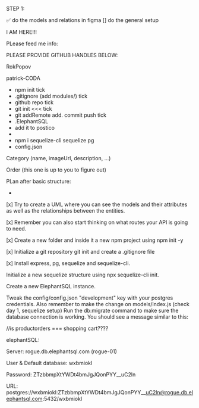 STEP 1:

✅ do the models and relations in figma
[] do the general setup

I AM HERE!!!

PLease feed me info:

PLEASE PROVIDE GITHUB HANDLES BELOW:

RokPopov

patrick-CODA

- npm init tick
- .gitignore (add modules/) tick
- github repo tick
- git init <<< tick
- git addRemote add. commit push tick
- .ElephantSQL
- add it to postico
-
- npm i sequelize-cli sequelize pg
- config.json

Category (name, imageUrl, description, ...)

Order (this one is up to you to figure out)

PLan after basic structure:

-

[x] Try to create a UML where you can see the models and their attributes as well as the relationships between the entities.

[x] Remember you can also start thinking on what routes your API is going to need.

[x] Create a new folder and inside it a new npm project using npm init -y

[x] Initialize a git repository git init and create a .gitignore file

[x] Install express, pg, sequelize and sequelize-cli.

Initialize a new sequelize structure using npx sequelize-cli init.

Create a new ElephantSQL instance.

Tweak the config/config.json "development" key with your postgres credentials.
Also remember to make the change on models/index.js (check day 1, sequelize setup)
Run the db:migrate command to make sure the database connection is working. You should see a message similar to this:

//is productorders === shopping cart????

elephantSQL:

Server: rogue.db.elephantsql.com (rogue-01)

User & Default database: wxbmiokl

Password: ZTzbbmpXtYWDt4bmJgJQonPYY\_\_uC2ln

URL: postgres://wxbmiokl:ZTzbbmpXtYWDt4bmJgJQonPYY\_\_uC2ln@rogue.db.elephantsql.com:5432/wxbmiokl
